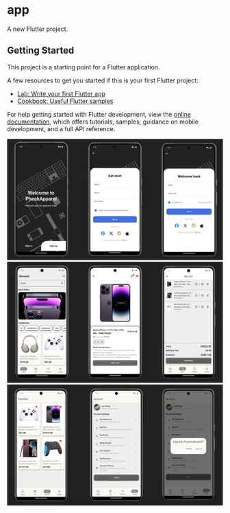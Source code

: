 # app

A new Flutter project.

## Getting Started

This project is a starting point for a Flutter application.

A few resources to get you started if this is your first Flutter project:

- [Lab: Write your first Flutter app](https://docs.flutter.dev/get-started/codelab)
- [Cookbook: Useful Flutter samples](https://docs.flutter.dev/cookbook)

For help getting started with Flutter development, view the
[online documentation](https://docs.flutter.dev/), which offers tutorials,
samples, guidance on mobile development, and a full API reference.

![image alt](https://github.com/sopheakkze/E-commerce-App/blob/ae4d331349f538f7771e163edd91f862a72ca79b/Untitled-1.svg)
![image alt](https://github.com/sopheakkze/E-commerce-App/blob/2ddaf42ca0c2642d19f2491a860690ae77208671/Untitled-2.svg)
![image alt](https://github.com/sopheakkze/E-commerce-App/blob/8852cf11127ee1a1b5193f18d62b49543b68b23e/Untitled-3.svg)
